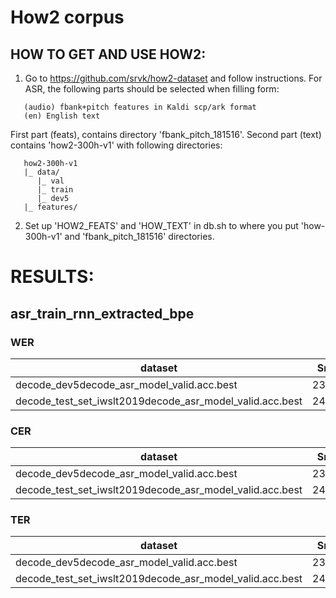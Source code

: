 # How2 corpus
## HOW TO GET AND USE HOW2:

1. Go to https://github.com/srvk/how2-dataset and follow instructions.
For ASR, the following parts should be selected when filling form:
```
   (audio) fbank+pitch features in Kaldi scp/ark format
   (en) English text
```

First part (feats), contains directory 'fbank_pitch_181516'.
Second part (text) contains 'how2-300h-v1' with following directories:

```
   how2-300h-v1
   |_ data/
      |_ val
      |_ train
      |_ dev5
   |_ features/
```

2. Set up 'HOW2_FEATS' and 'HOW_TEXT' in db.sh to where you put 'how-300h-v1'
   and 'fbank_pitch_181516' directories.


# RESULTS:

## asr_train_rnn_extracted_bpe
### WER

|dataset|Snt|Wrd|Corr|Sub|Del|Ins|Err|S.Err|
|---|---|---|---|---|---|---|---|---|
|decode_dev5decode_asr_model_valid.acc.best|2305|41013|87.1|9.7|3.2|3.1|15.9|73.9|
|decode_test_set_iwslt2019decode_asr_model_valid.acc.best|2497|45040|87.0|9.7|3.2|3.2|16.1|75.7|

### CER

|dataset|Snt|Wrd|Corr|Sub|Del|Ins|Err|S.Err|
|---|---|---|---|---|---|---|---|---|
|decode_dev5decode_asr_model_valid.acc.best|2305|203929|94.0|2.6|3.5|3.0|9.0|73.9|
|decode_test_set_iwslt2019decode_asr_model_valid.acc.best|2497|224550|93.8|2.7|3.5|3.1|9.3|75.7|

### TER

|dataset|Snt|Wrd|Corr|Sub|Del|Ins|Err|S.Err|
|---|---|---|---|---|---|---|---|---|
|decode_dev5decode_asr_model_valid.acc.best|2305|60721|88.0|7.6|4.4|3.2|15.3|73.9|
|decode_test_set_iwslt2019decode_asr_model_valid.acc.best|2497|66657|87.2|7.9|4.9|3.2|16.0|75.7|
